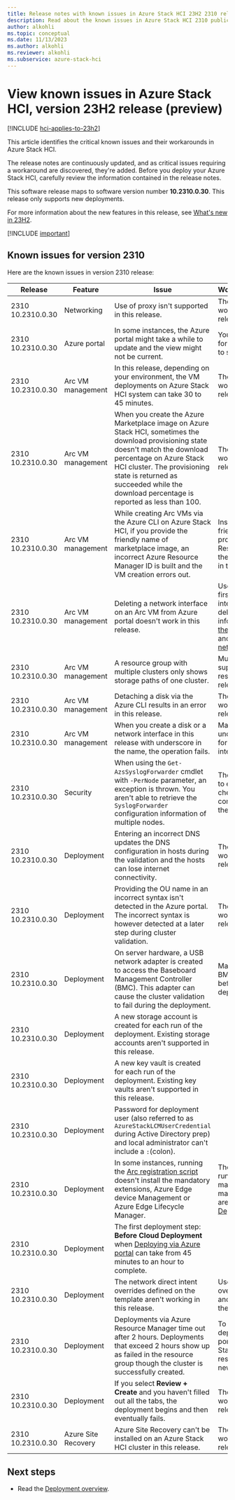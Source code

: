 ```yaml
---
title: Release notes with known issues in Azure Stack HCI 23H2 2310 release (preview)
description: Read about the known issues in Azure Stack HCI 2310 public preview release (preview).
author: alkohli
ms.topic: conceptual
ms.date: 11/13/2023
ms.author: alkohli
ms.reviewer: alkohli
ms.subservice: azure-stack-hci
---
```


# View known issues in Azure Stack HCI, version 23H2 release (preview)

[!INCLUDE [hci-applies-to-23h2](../includes/hci-applies-to-23h2.md)]

This article identifies the critical known issues and their workarounds in Azure Stack HCI.

The release notes are continuously updated, and as critical issues requiring a workaround are discovered, they're added. Before you deploy your Azure Stack HCI, carefully review the information contained in the release notes.

This software release maps to software version number **10.2310.0.30**. This release only supports new deployments.

For more information about the new features in this release, see [What's new in 23H2](whats-new.md).

[!INCLUDE [important](../includes/hci-preview.md)]

## Known issues for version 2310

Here are the known issues in version 2310 release:

|Release|Feature|Issue|Workaround/Comments|
|-|------|------|----------|
|2310 <br> 10.2310.0.30| Networking |Use of proxy isn't supported in this release. |There's no known workaround in this release. |
|2310 <br> 10.2310.0.30| Azure portal <!--25741164--> |In some instances, the Azure portal might take a while to update and the view might not be current.| You might need to wait for 30 minutes or more to see the updated view. |
|2310 <br> 10.2310.0.30 <!--25661776-->| Arc VM management |In this release, depending on your environment, the VM deployments on Azure Stack HCI system can take 30 to 45 minutes. |There's no known workaround in this release. |
|2310 <br> 10.2310.0.30 <!--25527606-->| Arc VM management | When you create the Azure Marketplace image on Azure Stack HCI, sometimes the download provisioning state doesn't match the download percentage on Azure Stack HCI cluster. The provisioning state is returned as succeeded while the download percentage is reported as less than 100.| There's no known workaround in this release.|
|2310 <br> 10.2310.0.30 <!--25675277-->| Arc VM management | While creating Arc VMs via the Azure CLI on Azure Stack HCI, if you provide the friendly name of marketplace image, an incorrect Azure Resource Manager ID is built and the VM creation errors out.| Instead of providing the friendly name, always provide the Azure Resource Manager ID of the marketplace image in this release.|
|2310 <br> 10.2310.0.30 | Arc VM management |Deleting a network interface on an Arc VM from Azure portal doesn't work in this release.| Use the Azure CLI to first remove the network interface and then delete it. For more information, see [Remove the network interface](/cli/azure/stack-hci-vm/nic#az-stack-hci-vm-nic-remove) and see [Delete the network interface](/cli/azure/stack-hci-vm/network/nic#az-stack-hci-vm-network-nic-delete).|
|2310 <br> 10.2310.0.30 <!--25628443-->| Arc VM management| A resource group with multiple clusters only shows storage paths of one cluster.| Multiple clusters aren't supported for a single resource group in this release.|
|2310 <br> 10.2310.0.30 <!--25778815-->| Arc VM management| Detaching a disk via the Azure CLI results in an error in this release. |There's no known workaround in this release.  |
|2310 <br> 10.2310.0.30 | Arc VM management| When you create a disk or a network interface in this release with underscore in the name, the operation fails.  |Make sure to not use underscore in the names for disks or network interfaces. |
|2310 <br> 10.2310.0.30 <!--25420275-->|Security |When using the `Get-AzsSyslogForwarder` cmdlet with `-PerNode` parameter, an exception is thrown. You aren't able to retrieve the `SyslogForwarder` configuration information of multiple nodes. |The workaround is to go to each server and check the local configuration state of the Syslog component.|
|2310 <br> 10.2310.0.30| Deployment <!--25624270-->|Entering an incorrect DNS updates the DNS configuration in hosts during the validation and the hosts can lose internet connectivity. |There's no known workaround in this release. |
|2310 <br> 10.2310.0.30| Deployment |Providing the OU name in an incorrect syntax isn't detected in the Azure portal. The incorrect syntax is however detected at a later step during cluster validation. |There's no known workaround in this release. |
|2310 <br> 10.2310.0.30 <!--25717459-->| Deployment |On server hardware, a USB network adapter is created to access the Baseboard Management Controller (BMC). This adapter can cause the cluster validation to fail during the deployment.| Make sure to disable the BMC network adapter before you begin cloud deployment.|
|2310 <br> 10.2310.0.30| Deployment |A new storage account is created for each run of the deployment. Existing storage accounts aren't supported in this release.| |
|2310 <br> 10.2310.0.30| Deployment |A new key vault is created for each run of the deployment. Existing key vaults aren't supported in this release.| |
|2310 <br> 10.2310.0.30| Deployment |Password for deployment user (also referred to as `AzureStackLCMUserCredential` during Active Directory prep) and local administrator can't include a `:`(colon).| |
|2310 <br> 10.2310.0.30| Deployment |In some instances, running the [Arc registration script](./deploy/deployment-arc-register-server-permissions.md#register-servers-with-azure-arc) doesn't install the mandatory extensions, Azure Edge device Management or Azure Edge Lifecycle Manager. |The workaround is to run the script again and make sure that all the mandatory extensions are installed before you [Deploy via Azure portal](./deploy/deploy-via-portal.md). |
|2310 <br> 10.2310.0.30| Deployment |The first deployment step: **Before Cloud Deployment** when [Deploying via Azure portal](./deploy/deploy-via-portal.md) can take from 45 minutes to an hour to complete.| |
|2310 <br> 10.2310.0.30| Deployment |The network direct intent overrides defined on the template aren't working in this release.|Use the ARM template to override this parameter and disable RDMA for the intents. |
|2310 <br> 10.2310.0.30| Deployment |Deployments via Azure Resource Manager time out after 2 hours. Deployments that exceed 2 hours show up as failed in the resource group though the cluster is successfully created.| To monitor the deployment in the Azure portal, go to the Azure Stack HCI cluster resource and then go to new **Deployments** entry. |
|2310 <br> 10.2310.0.30| Deployment |If you select **Review + Create** and you haven't filled out all the tabs, the deployment begins and then eventually fails.|There's no known workaround in this release. |
|2310 <br> 10.2310.0.30| Azure Site Recovery |Azure Site Recovery can't be installed on an Azure Stack HCI cluster in this release. |There's no known workaround in this release. |


## Next steps

- Read the [Deployment overview](./deploy/deployment-introduction.md).
